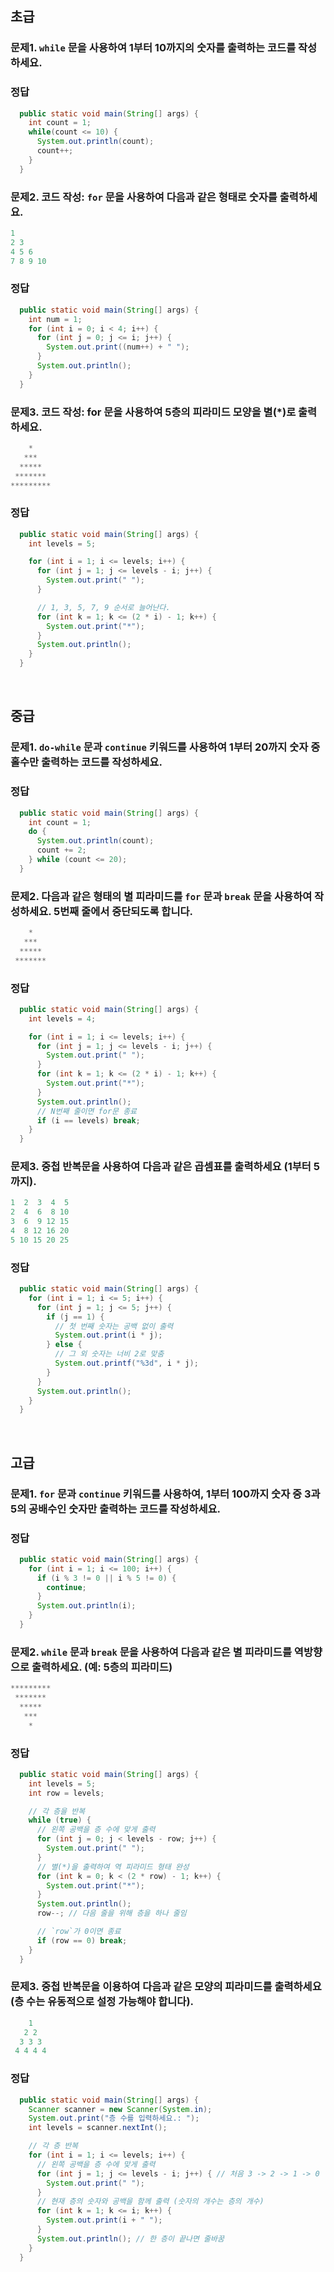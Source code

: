 ## 초급

### 문제1. `while` 문을 사용하여 1부터 10까지의 숫자를 출력하는 코드를 작성하세요.

### 정답
```java
  public static void main(String[] args) {
    int count = 1;
    while(count <= 10) {
      System.out.println(count);
      count++;
    }
  }
```

### 문제2. **코드 작성:** `for` 문을 사용하여 다음과 같은 형태로 숫자를 출력하세요.

```java
1
2 3
4 5 6
7 8 9 10
```

### 정답
```java
  public static void main(String[] args) {
    int num = 1;
    for (int i = 0; i < 4; i++) {
      for (int j = 0; j <= i; j++) {
        System.out.print((num++) + " ");
      }
      System.out.println();
    }
  }
```

### 문제3. 코드 작성: for 문을 사용하여 5층의 피라미드 모양을 별(*)로 출력하세요.
```java
    *
   ***
  *****
 *******
*********
```

### 정답
```java
  public static void main(String[] args) {
    int levels = 5;

    for (int i = 1; i <= levels; i++) {
      for (int j = 1; j <= levels - i; j++) {
        System.out.print(" ");
      }

      // 1, 3, 5, 7, 9 순서로 늘어난다.
      for (int k = 1; k <= (2 * i) - 1; k++) {
        System.out.print("*");
      }
      System.out.println();
    }
  }
```


</br>

## 중급

### 문제1. `do-while` 문과 `continue` 키워드를 사용하여 1부터 20까지 숫자 중 홀수만 출력하는 코드를 작성하세요.

### 정답
```java
  public static void main(String[] args) {
    int count = 1;
    do {
      System.out.println(count);
      count += 2;
    } while (count <= 20);
  }
```

### 문제2. 다음과 같은 형태의 별 피라미드를 `for` 문과 `break` 문을 사용하여 작성하세요. 5번째 줄에서 중단되도록 합니다.
```java
    *
   ***
  *****
 *******
```

### 정답
```java
  public static void main(String[] args) {
    int levels = 4;

    for (int i = 1; i <= levels; i++) {
      for (int j = 1; j <= levels - i; j++) {
        System.out.print(" ");
      }
      for (int k = 1; k <= (2 * i) - 1; k++) {
        System.out.print("*");
      }
      System.out.println();
      // N번째 줄이면 for문 종료
      if (i == levels) break;
    }
  }
```

### 문제3. 중첩 반복문을 사용하여 다음과 같은 곱셈표를 출력하세요 (1부터 5까지).
```java
1  2  3  4  5
2  4  6  8 10
3  6  9 12 15
4  8 12 16 20
5 10 15 20 25
```

### 정답
```java
  public static void main(String[] args) {
    for (int i = 1; i <= 5; i++) {
      for (int j = 1; j <= 5; j++) {
        if (j == 1) {
          // 첫 번째 숫자는 공백 없이 출력
          System.out.print(i * j);
        } else {
          // 그 외 숫자는 너비 2로 맞춤
          System.out.printf("%3d", i * j);
        }
      }
      System.out.println();
    }
  }
```

</br>

## 고급

### 문제1. `for` 문과 `continue` 키워드를 사용하여, 1부터 100까지 숫자 중 3과 5의 공배수인 숫자만 출력하는 코드를 작성하세요.

### 정답
```java
  public static void main(String[] args) {
    for (int i = 1; i <= 100; i++) {
      if (i % 3 != 0 || i % 5 != 0) {
        continue;
      }
      System.out.println(i);
    }
  }
```

### 문제2. `while` 문과 `break` 문을 사용하여 다음과 같은 별 피라미드를 역방향으로 출력하세요. (예: 5층의 피라미드)

```java
*********
 *******
  *****
   ***
    *
```

### 정답
```java
  public static void main(String[] args) {
    int levels = 5;
    int row = levels;

    // 각 층을 반복
    while (true) {
      // 왼쪽 공백을 층 수에 맞게 출력
      for (int j = 0; j < levels - row; j++) {
        System.out.print(" ");
      }
      // 별(*)을 출력하여 역 피라미드 형태 완성
      for (int k = 0; k < (2 * row) - 1; k++) {
        System.out.print("*");
      }
      System.out.println();
      row--; // 다음 줄을 위해 층을 하나 줄임

      // `row`가 0이면 종료
      if (row == 0) break;
    }
  }
```

### 문제3. 중첩 반복문을 이용하여 다음과 같은 모양의 피라미드를 출력하세요 (층 수는 유동적으로 설정 가능해야 합니다).
```java
    1
   2 2
  3 3 3
 4 4 4 4
```

### 정답
```java
  public static void main(String[] args) {
    Scanner scanner = new Scanner(System.in);
    System.out.print("층 수를 입력하세요.: ");
    int levels = scanner.nextInt();

    // 각 층 반복
    for (int i = 1; i <= levels; i++) {
      // 왼쪽 공백을 층 수에 맞게 출력
      for (int j = 1; j <= levels - i; j++) { // 처음 3 -> 2 -> 1 -> 0
        System.out.print(" ");
      }
      // 현재 층의 숫자와 공백을 함께 출력 (숫자의 개수는 층의 개수)
      for (int k = 1; k <= i; k++) {
        System.out.print(i + " ");
      }
      System.out.println(); // 한 층이 끝나면 줄바꿈
    }
  }
```